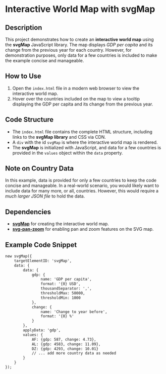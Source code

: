 # Interactive World Map with svgMap

## Description
This project demonstrates how to create an **interactive world map** using the **svgMap** JavaScript library. The map displays *GDP per capita* and its change from the previous year for each country. However, for demonstration purposes, only data for a few countries is included to make the example concise and manageable.

## How to Use
1. Open the `index.html` file in a modern web browser to view the interactive world map.
2. Hover over the countries included on the map to view a tooltip displaying the GDP per capita and its change from the previous year.

## Code Structure
- The `index.html` file contains the complete HTML structure, including links to the **svgMap library** and CSS via CDN.
- A `div` with the id `svgMap` is where the interactive world map is rendered.
- The **svgMap** is initialized with JavaScript, and data for a few countries is provided in the `values` object within the `data` property.

## Note on Country Data
In this example, data is provided for only a few countries to keep the code concise and manageable. In a real-world scenario, you would likely want to include data for many more, or all, countries. However, this would require a *much larger JSON file* to hold the data.

## Dependencies
- [**svgMap**](https://github.com/StephanWagner/svgMap) for creating the interactive world map.
- [**svg-pan-zoom**](https://github.com/ariutta/svg-pan-zoom) for enabling pan and zoom features on the SVG map.

## Example Code Snippet
```html
new svgMap({
    targetElementID: 'svgMap',
    data: {
        data: {
            gdp: {
                name: 'GDP per capita',
                format: '{0} USD',
                thousandSeparator: ',',
                thresholdMax: 50000,
                thresholdMin: 1000
            },
            change: {
                name: 'Change to year before',
                format: '{0} %'
            }
        },
        applyData: 'gdp',
        values: {
            AF: {gdp: 587, change: 4.73},
            AL: {gdp: 4583, change: 11.09},
            DZ: {gdp: 4293, change: 10.01}
            // ... add more country data as needed
        }
    }
});
